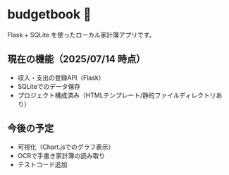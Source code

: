 # budgetbook 🧾

Flask + SQLite を使ったローカル家計簿アプリです。

## 現在の機能（2025/07/14 時点）
- 収入・支出の登録API（Flask）
- SQLiteでのデータ保存
- プロジェクト構成済み（HTMLテンプレート/静的ファイルディレクトリあり）

## 今後の予定
- 可視化（Chart.jsでのグラフ表示）
- OCRで手書き家計簿の読み取り
- テストコード追加
